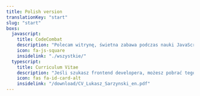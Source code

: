 ```yaml
---
title: Polish version
translationKey: "start"
slug: "start"
boxs:
  javascript:
    title: CodeCombat
    description: "Polecam witrynę, świetna zabawa podczas nauki JavaScript"
    icon: fa-js-square
    insidelink: "./wszystkie/"
  typescript:
    title: Curriculum Vitae
    description: "Jeśli szukasz frontend developera, możesz pobrać tego PDF i skontaktować się ze mną"
    icon: fas fa-id-card-alt
    insidelink: "/download/CV_Lukasz_Sarzynski_en.pdf"    
---
```


